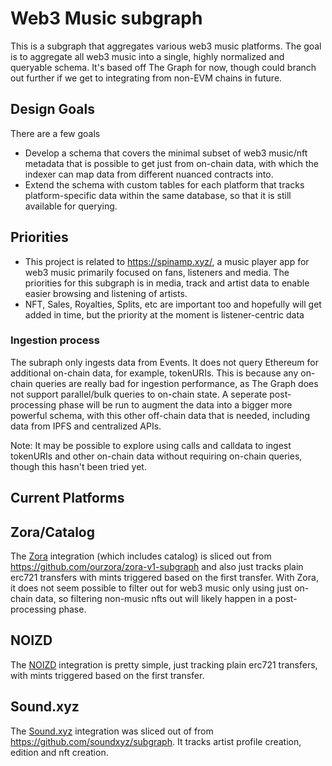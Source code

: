 # Web3 Music subgraph

This is a subgraph that aggregates various web3 music platforms. The goal is to aggregate all web3 music into a single, highly normalized and queryable schema. It's based off The Graph for now, though could branch out further if we get to integrating from non-EVM chains in future.

## Design Goals
There are a few goals
 - Develop a schema that covers the minimal subset of web3 music/nft metadata that is possible to get just from on-chain data, with which the indexer can map data from different nuanced contracts into.
 - Extend the schema with custom tables for each platform that tracks platform-specific data within the same database, so that it is still available for querying.

## Priorities
 - This project is related to https://spinamp.xyz/, a music player app for web3 music primarily focused on fans, listeners and media. The priorities for this subgraph is in media, track and artist data to enable easier browsing and listening of artists.
 - NFT, Sales, Royalties, Splits, etc are important too and hopefully will get added in time, but the priority at the moment is listener-centric data

### Ingestion process
The subraph only ingests data from Events. It does not query Ethereum for additional on-chain data, for example, tokenURIs. This is because any on-chain queries are really bad for ingestion performance, as The Graph does not support parallel/bulk queries to on-chain state. A seperate post-processing phase will be run to augment the data into a bigger more powerful schema, with this other off-chain data that is needed, including data from IPFS and centralized APIs.

Note: It may be possible to explore using calls and calldata to ingest tokenURIs and other on-chain data without requiring on-chain queries, though this hasn't been tried yet.

## Current Platforms

## Zora/Catalog
The [Zora](https://zora.co/) integration (which includes catalog) is sliced out from https://github.com/ourzora/zora-v1-subgraph and also just tracks plain erc721 transfers with mints triggered based on the first transfer. With Zora, it does not seem possible to filter out for web3 music only using just on-chain data, so filtering non-music nfts out will likely happen in a post-processing phase.

## NOIZD
The [NOIZD](https://noizd.com/) integration is pretty simple, just tracking plain erc721 transfers, with mints triggered based on the first transfer.

## Sound.xyz
The [Sound.xyz](https://sound.xyz/) integration was sliced out of from https://github.com/soundxyz/subgraph. It tracks artist profile creation, edition and nft creation.


